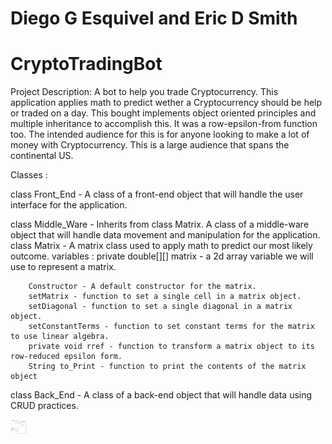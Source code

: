 # Diego G Esquivel and Eric D Smith

# CryptoTradingBot
Project Description:
A bot to help you trade Cryptocurrency. This application applies math to predict wether a Cryptocurrency should be help or traded on a day. This bought implements object oriented principles and multiple inheritance to accomplish this. It was a row-epsilon-from function too. The intended audience for this is for anyone looking to make a lot of money with Cryptocurrency. This is a large audience that spans the continental US. 

Classes :

class Front_End - A class of a front-end object that will handle the user interface for the application.

class Middle_Ware - Inherits from class Matrix. A class of a middle-ware object that will handle data movement and manipulation for 
    the application.
class Matrix - A matrix class used to apply math to predict our most likely outcome.
    variables :
        private double[][] matrix - a 2d array variable we  will use to represent a matrix.

        Constructor - A default constructor for the matrix.
        setMatrix - function to set a single cell in a matrix object.
        setDiagonal - function to set a single diagonal in a matrix object.
        setConstantTerms - function to set constant terms for the matrix to use linear algebra.
        private void rref - function to transform a matrix object to its row-reduced epsilon form.
        String to_Print - function to print the contents of the matrix object


class Back_End - A class of a back-end object that will handle data using CRUD practices.

<img align="left" alt="Visual Studio Code" width="26px" src="https://github.com/Diego-Esquivel/CryptoTradingBot/blob/main/index.svg" />